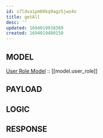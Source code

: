 ```yaml
---
id: s7ldva1pm08kq9agz5jwo4o
title: getAll
desc: ''
updated: 1694019938369
created: 1694019480150
---
```




## MODEL
[User Role Model](./model.user_role.md) :: [[model.user_role]]

## PAYLOAD

## LOGIC


## RESPONSE

